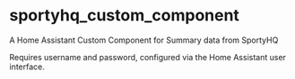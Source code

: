 # sportyhq_custom_component
A Home Assistant Custom Component for Summary data from SportyHQ

Requires username and password, configured via the Home Assistant user interface.
